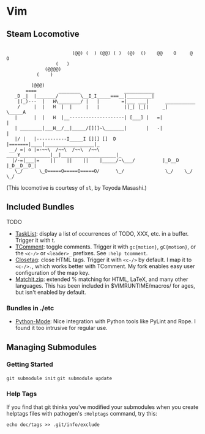 <!-- vim: set sw=2 tw=79: -->
Vim
===

Steam Locomotive
----------------

```

                        (@@) (  ) (@@) ( )  (@)  ()    @@    O     @     O
                  (   )
              (@@@@)
           (    )

         (@@@)
       ====        ________                ___________
   _D _|  |_______/        \__I_I_____===__|_________|
    |(_)---  |   H\________/ |   |        =|___ ___|      ___________
    /     |  |   H  |  |     |   |         ||_| |_||     _|          \_____A
   |      |  |   H  |__--------------------| [___] |   =|                  |
   | ________|___H__/__|_____/[][]~\_______|       |   -|                  |
   |/ |   |-----------I_____I [][] []  D   |=======|____|__________________|_
 __/ =| o |=-~~\  /~~\  /~~\  /~~\ ____Y___________|__|____________________|_
  |/-=|___|=    ||    ||    ||    |_____/~\___/          |_D__D |_D__D__D_|
   \_/      \_O=====O=====O=====O/      \_/               \_/    \_/   \_/

```

(This locomotive is courtesy of `sl`, by Toyoda Masashi.)

Included Bundles
----------------

TODO

- [TaskList](https://github.com/vim-scripts/TaskList.vim): display a list of
  occurrences of TODO, XXX, etc. in a buffer. Trigger it with <leader>t.
- [TComment](https://github.com/tomtom/tcomment_vim): toggle comments.
  Trigger it with `gc{motion}`, `gC{motion}`, or the `<c-/>` or `<leader>_`
  prefixes. See `:help tcomment`.
- [Closetag](https://github.com/abrody/closetag.vim): close HTML tags.
  Trigger it with `<c-/>` by default. I map it to `<c-/>.`, which works better
  with TComment. My fork enables easy user configuration of the map key.
- [Matchit.zip](https://github.com/vim-scripts/matchit.zip): extended %
  matching for HTML, LaTeX, and many other languages. This has been included in
  $VIMRUNTIME/macros/ for ages, but isn't enabled by default.

### Bundles in ./etc ###

- [Python-Mode](https://github.com/klen/python-mode): Nice integration with
  Python tools like PyLint and Rope. I found it too intrusive for regular use.


Managing Submodules
-------------------

### Getting Started ###

`git submodule init`
`git submodule update`

### Help Tags ###

If you find that git thinks you've modified your submodules when you create
helptags files with pathogen's `:Helptags` command, try this:

`echo doc/tags >> .git/info/exclude`

